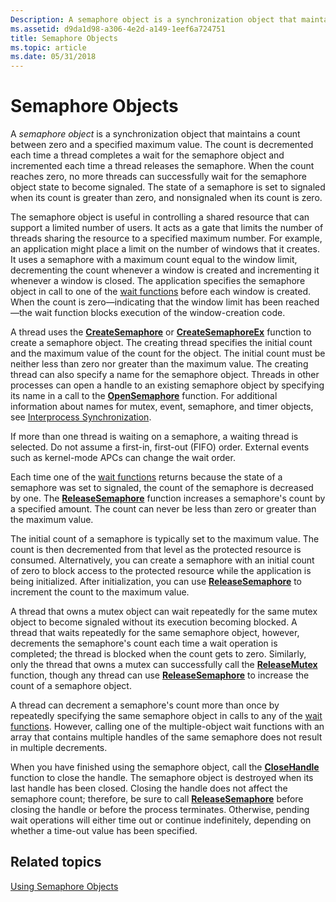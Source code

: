 ```yaml
---
Description: A semaphore object is a synchronization object that maintains a count between zero and a specified maximum value.
ms.assetid: d9da1d98-a306-4e2d-a149-1eef6a724751
title: Semaphore Objects
ms.topic: article
ms.date: 05/31/2018
---
```


# Semaphore Objects

A *semaphore object* is a synchronization object that maintains a count between zero and a specified maximum value. The count is decremented each time a thread completes a wait for the semaphore object and incremented each time a thread releases the semaphore. When the count reaches zero, no more threads can successfully wait for the semaphore object state to become signaled. The state of a semaphore is set to signaled when its count is greater than zero, and nonsignaled when its count is zero.

The semaphore object is useful in controlling a shared resource that can support a limited number of users. It acts as a gate that limits the number of threads sharing the resource to a specified maximum number. For example, an application might place a limit on the number of windows that it creates. It uses a semaphore with a maximum count equal to the window limit, decrementing the count whenever a window is created and incrementing it whenever a window is closed. The application specifies the semaphore object in call to one of the [wait functions](wait-functions.md) before each window is created. When the count is zero—indicating that the window limit has been reached—the wait function blocks execution of the window-creation code.

A thread uses the [**CreateSemaphore**](/windows/desktop/api/WinBase/nf-winbase-createsemaphorea) or [**CreateSemaphoreEx**](/windows/desktop/api/WinBase/nf-winbase-createsemaphoreexa) function to create a semaphore object. The creating thread specifies the initial count and the maximum value of the count for the object. The initial count must be neither less than zero nor greater than the maximum value. The creating thread can also specify a name for the semaphore object. Threads in other processes can open a handle to an existing semaphore object by specifying its name in a call to the [**OpenSemaphore**](/windows/desktop/api/WinBase/nf-winbase-opensemaphorea) function. For additional information about names for mutex, event, semaphore, and timer objects, see [Interprocess Synchronization](interprocess-synchronization.md).

If more than one thread is waiting on a semaphore, a waiting thread is selected. Do not assume a first-in, first-out (FIFO) order. External events such as kernel-mode APCs can change the wait order.

Each time one of the [wait functions](wait-functions.md) returns because the state of a semaphore was set to signaled, the count of the semaphore is decreased by one. The [**ReleaseSemaphore**](https://msdn.microsoft.com/library/ms685071(v=VS.85).aspx) function increases a semaphore's count by a specified amount. The count can never be less than zero or greater than the maximum value.

The initial count of a semaphore is typically set to the maximum value. The count is then decremented from that level as the protected resource is consumed. Alternatively, you can create a semaphore with an initial count of zero to block access to the protected resource while the application is being initialized. After initialization, you can use [**ReleaseSemaphore**](https://msdn.microsoft.com/library/ms685071(v=VS.85).aspx) to increment the count to the maximum value.

A thread that owns a mutex object can wait repeatedly for the same mutex object to become signaled without its execution becoming blocked. A thread that waits repeatedly for the same semaphore object, however, decrements the semaphore's count each time a wait operation is completed; the thread is blocked when the count gets to zero. Similarly, only the thread that owns a mutex can successfully call the [**ReleaseMutex**](https://msdn.microsoft.com/library/ms685066(v=VS.85).aspx) function, though any thread can use [**ReleaseSemaphore**](https://msdn.microsoft.com/library/ms685071(v=VS.85).aspx) to increase the count of a semaphore object.

A thread can decrement a semaphore's count more than once by repeatedly specifying the same semaphore object in calls to any of the [wait functions](wait-functions.md). However, calling one of the multiple-object wait functions with an array that contains multiple handles of the same semaphore does not result in multiple decrements.

When you have finished using the semaphore object, call the [**CloseHandle**](https://msdn.microsoft.com/library/ms724211(v=VS.85).aspx) function to close the handle. The semaphore object is destroyed when its last handle has been closed. Closing the handle does not affect the semaphore count; therefore, be sure to call [**ReleaseSemaphore**](https://msdn.microsoft.com/library/ms685071(v=VS.85).aspx) before closing the handle or before the process terminates. Otherwise, pending wait operations will either time out or continue indefinitely, depending on whether a time-out value has been specified.

## Related topics

<dl> <dt>

[Using Semaphore Objects](using-semaphore-objects.md)
</dt> </dl>

 

 



